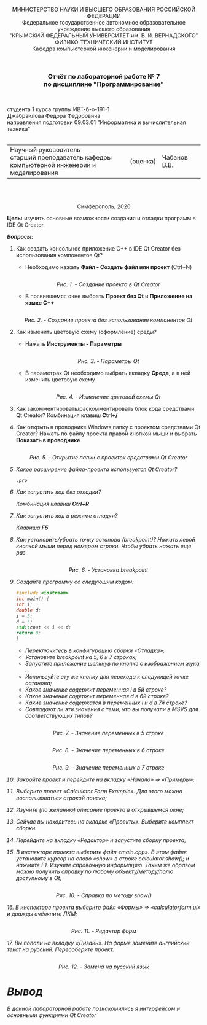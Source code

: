 <p align="center">МИНИСТЕРСТВО НАУКИ  И ВЫСШЕГО ОБРАЗОВАНИЯ РОССИЙСКОЙ ФЕДЕРАЦИИ  <br/>
Федеральное государственное автономное образовательное учреждение высшего образования  <br/>
"КРЫМСКИЙ ФЕДЕРАЛЬНЫЙ УНИВЕРСИТЕТ им. В. И. ВЕРНАДСКОГО"  <br/>
ФИЗИКО-ТЕХНИЧЕСКИЙ ИНСТИТУТ  <br/>
Кафедра компьютерной инженерии и моделирования<br/></p>
<br/>

### <p align="center">Отчёт по лабораторной работе № 7<br/> по дисциплине "Программирование"</p>
<br/>

студента 1 курса группы ИВТ-б-о-191-1 <br/>
Джабраилова Федора Федоровича<br/>
направления подготовки 09.03.01 "Информатика и вычислительная техника"  
<br/>

<table>
<tr><td>Научный руководитель<br/> старший преподаватель кафедры<br/> компьютерной инженерии и моделирования</td>
<td>(оценка)</td>
<td>Чабанов В.В.</td>
</tr>
</table>
<br/><br/>

<p align="center">Симферополь, 2020</p>





**Цель:** изучить основные возможности создания и отладки программ в IDE Qt Creator.

***Вопросы:***

1. Как создать консольное приложение С++ в IDE Qt Creator без использования компонентов Qt?

   - Необходимо нажать **Файл - Создать файл или проект** (Ctrl+N)
   
   <p align="center"><img src="https://github.com/fedyad99/pr/blob/master/lab7/img/1.png?raw=true" alt=""></p>
   
   <p align="center"><i>Рис. 1. - Создание проекта в Qt Creator</i></p>
   
   - В появившемся окне выбрать **Проект без Qt** и **Приложение на языке C++**
    <p align="center"><img src="https://github.com/fedyad99/pr/blob/master/lab7/img/2.png?raw=true" alt=""></p>
   
   <p align="center"><i>Рис. 2. - Создание проекта без использования компонентов Qt</i></p>
   
2. Как изменить цветовую схему (оформление) среды?

   - Нажать **Инструменты - Параметры**
   <p align="center"><img src="https://github.com/fedyad99/pr/blob/master/lab7/img/3.png?raw=true" alt=""></p>
   
   <p align="center"><i>Рис. 3. - Параметры Qt</i></p>
   
   - В параметрах Qt необходимо выбрать вкладку **Среда**, а в ней изменить цветовую схему
   <p align="center"><img src="https://github.com/fedyad99/pr/blob/master/lab7/img/4.png?raw=true" alt=""></p>
   
   <p align="center"><i>Рис. 4. - Изменение цветовой схемы Qt</i></p>
   
3. Как закомментировать/раскомментировать блок кода средствами Qt Creator?
   Комбинация клавиш **Ctrl+/**
   
4. Как открыть в проводнике Windows папку с проектом средствами Qt Creator?
   Нажать по файлу проекта правой кнопкой мыши и выбрать **Показать в проводнике**
   <p align="center"><img src="https://github.com/fedyad99/pr/blob/master/lab7/img/5.png?raw=true" alt=""></p>
   
   <p align="center"><i>Рис. 5. - Открытие папки с проекток средствами Qt Creator</p>
   
5. Какое расширение файла-проекта используется Qt Creator?
   
   `.pro`
   
6. Как запустить код без отладки?
   
   Комбинация клавиш **Ctrl+R**
  
7. Как запустить код в режиме отладки?
   
   Клавиша **F5**
  
8. Как установить/убрать точку останова (breakpoint)?
   Нажать левой кнопкой мыши перед номером строки. Чтобы убрать нажать еще раз
   <p align="center"><img src="https://github.com/fedyad99/pr/blob/master/lab7/img/6.png?raw=true" alt=""></p>
   
   <p align="center"><i>Рис. 6. - Установка breakpoint</p>

9. Создайте программу со следующим кодом:
   ``` c++
   #include <iostream>
   int main() {
   int i;
   double d;
   i = 5;
   d = 5;
   std::cout << i << d;
   return 0;
   }
   
   ```
   
   - Переключитесь в конфигурацию сборки «Отладка»;
   - Установите breakpoint на 5, 6 и 7 строках;
   - Запустите приложение щелкнув по кнопке с изображением жука .
   - Используйте эту же кнопку для перехода к следующей точке останова;
   - Какое значение содержит переменная i в 5й строке?
   - Какое значение содержит переменная d в 6й строке?
   - Какие значение содержатся в переменных i и  d в 7й строке?
   - Совпадают ли эти значения с теми, что вы получали в MSVS для соответствующих типов?

   <p align="center"><img src="https://github.com/fedyad99/pr/blob/master/lab7/img/7.png?raw=true" alt=""></p>
   
   <p align="center"><i>Рис. 7. - Значение переменных в 5 строке</p>
   
   <p align="center"><img src="https://github.com/fedyad99/pr/blob/master/lab7/img/8.png?raw=true" alt=""></p>
   <p align="center"><i>Рис. 8. - Значение переменных в 6 строке</p>
   <p align="center"><img src="https://github.com/fedyad99/pr/blob/master/lab7/img/9.png?raw=true" alt=""></p>
   
   <p align="center"><i>Рис. 9. - Значение переменных в 7 строке</p>
   
10. Закройте проект и перейдите на вкладку «Начало» => «Примеры»;
11. Выберите проект «Calculator Form Example». Для этого можно воспользоваться строкой поиска;
12. Изучите (по желанию) описание проекта в открывшемся окне;
13. Сейчас вы находитесь на вкладке «Проекты». Выберите комплект сборки. 
14. Перейдите на вкладку «Редактор» и запустите сборку проекта;
15. В инспекторе проекта выберите файл «main.cpp». В этом файле установите курсор на слово «show» в строке calculator.show(); и нажмите F1. Изучите справочную информацию. Таким же образом можно получить справку по любому объекту/методу/полю доступному в Qt;
   <p align="center"><img src="https://github.com/fedyad99/pr/blob/master/lab7/img/10.png?raw=true" alt=""></p>

   <p align="center"><i>Рис. 10. - Справка по методу show()</p>
16. В инспекторе проекта выберите файл «Формы» => «calculatorform.ui» и дважды счёлкните ЛКМ;
   <p align="center"><img src="https://github.com/fedyad99/pr/blob/master/lab7/img/11.png?raw=true" alt=""></p>

   <p align="center"><i>Рис. 11. - Редактор форм</p>
17. Вы попали на вкладку «Дизайн». На форме замените английский текст на русский. Пересоберите проект.
   <p align="center"><img src="https://github.com/fedyad99/pr/blob/master/lab7/img/12.png?raw=true" alt=""></p>

   <p align="center"><i>Рис. 12. - Замена на русский язык</p>


# Вывод
В данной лабораторной работе познакомились я интерфейсом и основными функциями Qt Creator
